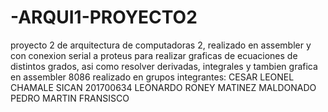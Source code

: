 # -ARQUI1-PROYECTO2
proyecto 2 de arquitectura de computadoras 2, realizado en assembler y con conexion serial a proteus para realizar graficas de ecuaciones de distintos grados, asi como resolver derivadas, integrales y tambien grafica en assembler 8086 
realizado en grupos 
integrantes:
CESAR LEONEL CHAMALE SICAN           201700634
LEONARDO RONEY MATINEZ MALDONADO 
PEDRO MARTIN FRANSISCO 
